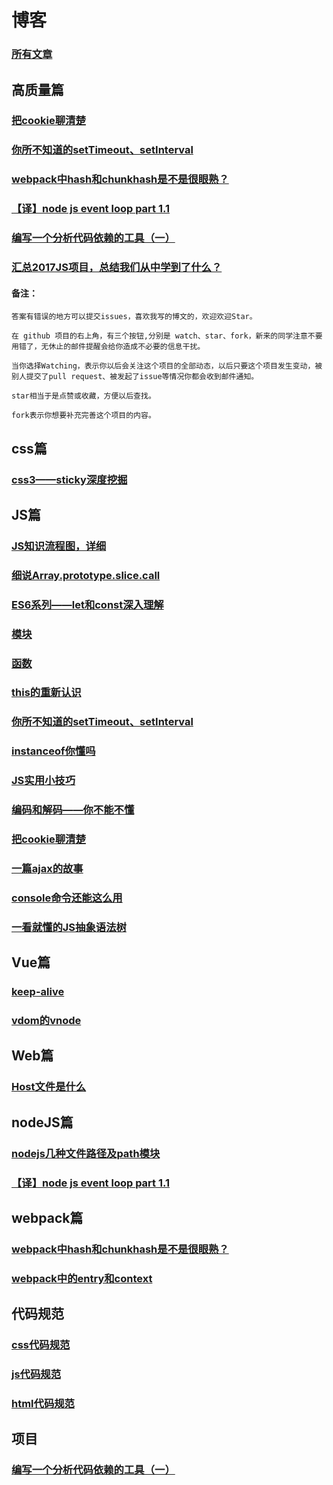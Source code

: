 # 博客
### [所有文章](https://github.com/laihuamin/JS-total/issues)
## 高质量篇
### [把cookie聊清楚](blog/cookie.md)
### [你所不知道的setTimeout、setInterval](blog/定时器和计时器.md)
### [webpack中hash和chunkhash是不是很眼熟？](blog/webpack中hash和chunkhash是不是很眼熟？.md)
### [【译】node js event loop part 1.1](blog/【译】nodeJsEventLoopPart1.1.md)
### [编写一个分析代码依赖的工具（一）](blog/编写一个分析代码依赖的工具（一）.md)
### [汇总2017JS项目，总结我们从中学到了什么？](blog/汇总2017JS项目，总结我们从中学到了什么？.md)

#### 备注：
```
答案有错误的地方可以提交issues，喜欢我写的博文的，欢迎欢迎Star。

在 github 项目的右上角，有三个按钮,分别是 watch、star、fork，新来的同学注意不要用错了，无休止的邮件提醒会给你造成不必要的信息干扰。

当你选择Watching，表示你以后会关注这个项目的全部动态，以后只要这个项目发生变动，被别人提交了pull request、被发起了issue等情况你都会收到邮件通知。

star相当于是点赞或收藏，方便以后查找。

fork表示你想要补充完善这个项目的内容。
```

## css篇
### [css3——sticky深度挖掘](blog/sticky你了解多少.md)
## JS篇
### [JS知识流程图，详细](blog/JS知识总揽.md)
### [细说Array.prototype.slice.call](blog/细说Array.prototype.slice.call.md)
### [ES6系列——let和const深入理解](blog/ES6系列——let和const深入理解.md)
### [模块](blog/模块.md)
### [函数](blog/函数.md)
### [this的重新认识](blog/this的重新认识.md)
### [你所不知道的setTimeout、setInterval](blog/定时器和计时器.md)
### [instanceof你懂吗](blog/instanceof你懂吗.md)
### [JS实用小技巧](blog/js的实用小技巧.md)
### [编码和解码——你不能不懂](blog/编码与解码.md)
### [把cookie聊清楚](blog/cookie.md)
### [一篇ajax的故事](blog/ajax简述.md)
### [console命令还能这么用](blog/console命令还能这么用.md)
### [一看就懂的JS抽象语法树](blog/一看就懂的JS抽象语法树.md)
## Vue篇
### [keep-alive](blog/keep-alive.md)
### [vdom的vnode](blog/vdom的vnode.md)
## Web篇
### [Host文件是什么](blog/Host解析.md)
## nodeJS篇
### [nodejs几种文件路径及path模块](blog/nodejs几种文件路径及path模块.md)
### [【译】node js event loop part 1.1](blog/【译】nodeJsEventLoopPart1.1.md)
## webpack篇
### [webpack中hash和chunkhash是不是很眼熟？](blog/webpack中hash和chunkhash是不是很眼熟？.md)
### [webpack中的entry和context](blog/webpack中的entry和context.md)
## 代码规范
### [css代码规范](blog/css代码规范.md)
### [js代码规范](blog/js代码规范.md)
### [html代码规范](blog/html代码规范.md)
## 项目
### [编写一个分析代码依赖的工具（一）](blog/编写一个分析代码依赖的工具（一）.md)

